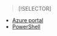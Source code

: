 > [!SELECTOR]
- [Azure portal](../articles/devtest-lab/devtest-lab-create-template.md)
- [PowerShell](../articles/devtest-lab/devtest-lab-create-custom-image-from-vhd-using-powershell.md)
